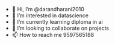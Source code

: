 - 👋 Hi, I’m @darandharani2010
- 👀 I’m interested in datascience
- 🌱 I’m currently learning diploma in ai
- 💞️ I’m looking to collaborate on projects
- 📫 How to reach me 9597565188

<!---
darandharani2010/darandharani2010 is a ✨ special ✨ repository because its `README.md` (this file) appears on your GitHub profile.
You can click the Preview link to take a look at your changes.
--->
